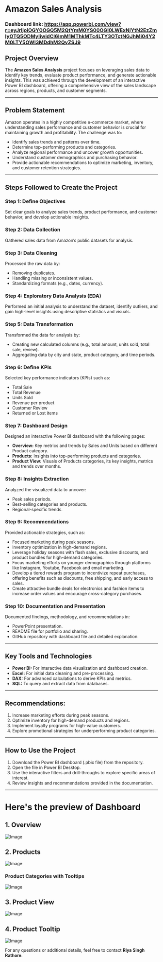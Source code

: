 # Amazon Sales Analysis
### Dashboard link: https://app.powerbi.com/view?r=eyJrIjoiOGY0OGQ5M2QtYmM0YS00OGI0LWExNjYtN2EzZmIyOTQ5ODMyIiwidCI6ImM1MThkMTc4LTY3OTctNGJhMi04Y2M0LTY5OWI3MDdhM2QyZSJ9

## Project Overview
The **Amazon Sales Analysis** project focuses on leveraging sales data to identify key trends, evaluate product performance, and generate actionable insights. This was achieved through the development of an interactive Power BI dashboard, offering a comprehensive view of the sales landscape across regions, products, and customer segments.

---

## Problem Statement
Amazon operates in a highly competitive e-commerce market, where understanding sales performance and customer behavior is crucial for maintaining growth and profitability. The challenge was to:

- Identify sales trends and patterns over time.
- Determine top-performing products and categories.
- Analyze regional performance and uncover growth opportunities.
- Understand customer demographics and purchasing behavior.
- Provide actionable recommendations to optimize marketing, inventory, and customer retention strategies.

---

## Steps Followed to Create the Project

### Step 1: Define Objectives
Set clear goals to analyze sales trends, product performance, and customer behavior, and develop actionable insights.

### Step 2: Data Collection
Gathered sales data from Amazon’s public datasets for analysis.

### Step 3: Data Cleaning
Processed the raw data by:
- Removing duplicates.
- Handling missing or inconsistent values.
- Standardizing formats (e.g., dates, currency).

### Step 4: Exploratory Data Analysis (EDA)
Performed an initial analysis to understand the dataset, identify outliers, and gain high-level insights using descriptive statistics and visuals.

### Step 5: Data Transformation
Transformed the data for analysis by:
- Creating new calculated columns (e.g., total amount, units sold, total sale, review).
- Aggregating data by city and state, product category, and time periods.

### Step 6: Define KPIs
Selected key performance indicators (KPIs) such as:
- Total Sale
- Total Revenue
- Units Sold
- Revenue per product
- Customer Review
- Returned or Lost items

### Step 7: Dashboard Design
Designed an interactive Power BI dashboard with the following pages:
- **Overview:** Key metrics and trends by Sales and Units based on different Product category.
- **Products:** Insights into top-performing products and categories.
- **Product View:** Visuals of Products categories, its key insights, matrics and trends over months.


### Step 8: Insights Extraction
Analyzed the visualized data to uncover:
- Peak sales periods.
- Best-selling categories and products.
- Regional-specific trends.

### Step 9: Recommendations
Provided actionable strategies, such as:
- Focused marketing during peak seasons.
- Inventory optimization in high-demand regions.
- Leverage holiday seasons with flash sales, exclusive discounts, and product bundles for high-demand categories.
- Focus marketing efforts on younger demographics through platforms like Instagram, Youtube, Facebook and email marketing.
- Develop a tiered rewards program to incentivize repeat purchases, offering benefits such as discounts, free shipping, and early access to sales.
- Create attractive bundle deals for electronics and fashion items to increase order values and encourage cross-category purchases.

### Step 10: Documentation and Presentation
Documented findings, methodology, and recommendations in:
- PowerPoint presentation.
- README file for portfolio and sharing.
- GitHub repository with dashboard file and detailed explanation.

---

## Key Tools and Technologies
- **Power BI:** For interactive data visualization and dashboard creation.
- **Excel:** For initial data cleaning and pre-processing.
- **DAX:** For advanced calculations to derive KPIs and metrics.
- **SQL:** To query and extract data from databases.

---


## Recommendations:
1. Increase marketing efforts during peak seasons.
2. Optimize inventory for high-demand products and regions.
3. Implement loyalty programs for high-value customers.
4. Explore promotional strategies for underperforming product categories.

---

## How to Use the Project
1. Download the Power BI dashboard (.pbix file) from the repository.
2. Open the file in Power BI Desktop.
3. Use the interactive filters and drill-throughs to explore specific areas of interest.
4. Review insights and recommendations provided in the documentation.

---
# Here's the preview of Dashboard
## 1. Overview
![Image](https://github.com/user-attachments/assets/e3b714a2-4847-4992-b362-821f6b1983cc)

## 2. Products
![Image](https://github.com/user-attachments/assets/0e6893bc-d7a0-4eee-8302-c0263eebb9cc)
### Product Categories with Tooltips
![Image](https://github.com/user-attachments/assets/67dd3780-166e-4961-a736-aad9368eab0c)

## 3. Product View
![Image](https://github.com/user-attachments/assets/3f19121a-d1bc-4c2a-b351-0c960e1f8fe1)

## 4. Product Tooltip
![Image](https://github.com/user-attachments/assets/92d58002-bbdc-40dd-b344-11d25b3c44f7)



For any questions or additional details, feel free to contact **Riya Singh Rathore**.

